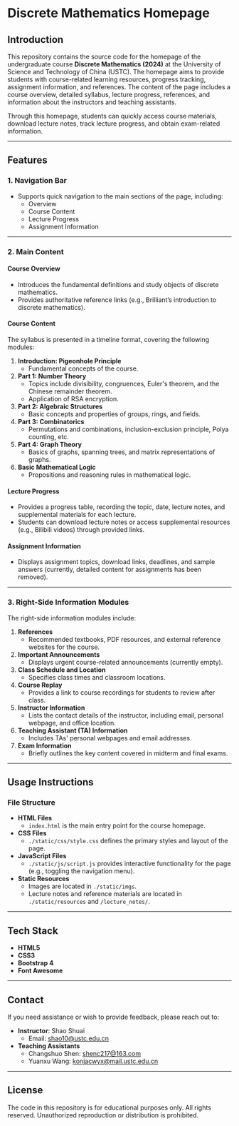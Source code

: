 # Discrete Mathematics Homepage

## Introduction

This repository contains the source code for the homepage of the undergraduate course **Discrete Mathematics (2024)** at the University of Science and Technology of China (USTC). The homepage aims to provide students with course-related learning resources, progress tracking, assignment information, and references. The content of the page includes a course overview, detailed syllabus, lecture progress, references, and information about the instructors and teaching assistants.

Through this homepage, students can quickly access course materials, download lecture notes, track lecture progress, and obtain exam-related information.

---

## Features

### 1. **Navigation Bar**
- Supports quick navigation to the main sections of the page, including:
  - Overview
  - Course Content
  - Lecture Progress
  - Assignment Information

---

### 2. **Main Content**

#### **Course Overview**
- Introduces the fundamental definitions and study objects of discrete mathematics.
- Provides authoritative reference links (e.g., Brilliant’s introduction to discrete mathematics).

#### **Course Content**
The syllabus is presented in a timeline format, covering the following modules:
1. **Introduction: Pigeonhole Principle**
   - Fundamental concepts of the course.
2. **Part 1: Number Theory**
   - Topics include divisibility, congruences, Euler's theorem, and the Chinese remainder theorem.
   - Application of RSA encryption.
3. **Part 2: Algebraic Structures**
   - Basic concepts and properties of groups, rings, and fields.
4. **Part 3: Combinatorics**
   - Permutations and combinations, inclusion-exclusion principle, Polya counting, etc.
5. **Part 4: Graph Theory**
   - Basics of graphs, spanning trees, and matrix representations of graphs.
6. **Basic Mathematical Logic**
   - Propositions and reasoning rules in mathematical logic.

#### **Lecture Progress**
- Provides a progress table, recording the topic, date, lecture notes, and supplemental materials for each lecture.
- Students can download lecture notes or access supplemental resources (e.g., Bilibili videos) through provided links.

#### **Assignment Information**
- Displays assignment topics, download links, deadlines, and sample answers (currently, detailed content for assignments has been removed).

---

### 3. **Right-Side Information Modules**
The right-side information modules include:
1. **References**
   - Recommended textbooks, PDF resources, and external reference websites for the course.
2. **Important Announcements**
   - Displays urgent course-related announcements (currently empty).
3. **Class Schedule and Location**
   - Specifies class times and classroom locations.
4. **Course Replay**
   - Provides a link to course recordings for students to review after class.
5. **Instructor Information**
   - Lists the contact details of the instructor, including email, personal webpage, and office location.
6. **Teaching Assistant (TA) Information**
   - Includes TAs' personal webpages and email addresses.
7. **Exam Information**
   - Briefly outlines the key content covered in midterm and final exams.

---

## Usage Instructions

### File Structure
- **HTML Files**
  - `index.html` is the main entry point for the course homepage.
- **CSS Files**
  - `./static/css/style.css` defines the primary styles and layout of the page.
- **JavaScript Files**
  - `./static/js/script.js` provides interactive functionality for the page (e.g., toggling the navigation menu).
- **Static Resources**
  - Images are located in `./static/imgs`.
  - Lecture notes and reference materials are located in `./static/resources` and `/lecture_notes/`.

---

## Tech Stack
- **HTML5**
- **CSS3**
- **Bootstrap 4**
- **Font Awesome**

---

## Contact
If you need assistance or wish to provide feedback, please reach out to:
- **Instructor**: Shao Shuai  
  - Email: [shao10@ustc.edu.cn](mailto:shao10@ustc.edu.cn)
- **Teaching Assistants**
  - Changshuo Shen: [shenc217@163.com](mailto:shenc217@163.com)
  - Yuanxu Wang: [konjacwyx@mail.ustc.edu.cn](mailto:konjacwyx@mail.ustc.edu.cn)

---

## License
The code in this repository is for educational purposes only. All rights reserved. Unauthorized reproduction or distribution is prohibited.